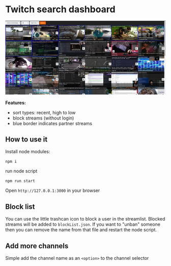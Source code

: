 # Twitch search dashboard
<img src="screenshot.jpg"/><br/>


<strong>Features:</strong>
* sort types: recent, high to low
* block streams (without login)
* blue border indicates partner streams

## How to use it

Install node modules:
```
npm i
```

run node script
```
npm run start
```

Open `http://127.0.0.1:3000` in your browser

## Block list

You can use the little trashcan icon to block a user in the streamlist.
Blocked streams will be added to `blockList.json`. If you want to "unban" someone then you can remove the name from that file and restart the node script.

## Add more channels

Simple add the channel name as an `<option>` to the channel selector

